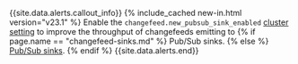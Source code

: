{{site.data.alerts.callout_info}}
{% include_cached new-in.html version="v23.1" %} Enable the `changefeed.new_pubsub_sink_enabled` [cluster setting](cluster-settings.html) to improve the throughput of changefeeds emitting to {% if page.name == "changefeed-sinks.md" %} Pub/Sub sinks. {% else %} [Pub/Sub sinks](changefeed-sinks.html#google-cloud-pub-sub). {% endif %}
{{site.data.alerts.end}}